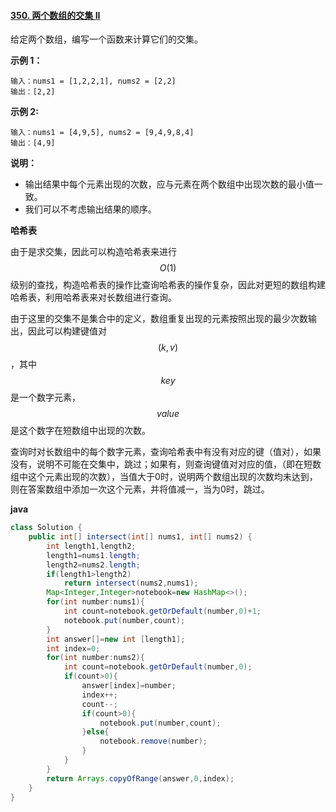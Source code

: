 #### [350. 两个数组的交集 II](https://leetcode-cn.com/problems/intersection-of-two-arrays-ii/)



给定两个数组，编写一个函数来计算它们的交集。

 

**示例 1：**

```
输入：nums1 = [1,2,2,1], nums2 = [2,2]
输出：[2,2]
```

**示例 2:**

```
输入：nums1 = [4,9,5], nums2 = [9,4,9,8,4]
输出：[4,9]
```

 

**说明：**

- 输出结果中每个元素出现的次数，应与元素在两个数组中出现次数的最小值一致。
- 我们可以不考虑输出结果的顺序。

**哈希表**

由于是求交集，因此可以构造哈希表来进行$$O(1)$$级别的查找，构造哈希表的操作比查询哈希表的操作复杂，因此对更短的数组构建哈希表，利用哈希表来对长数组进行查询。

由于这里的交集不是集合中的定义，数组重复出现的元素按照出现的最少次数输出，因此可以构建键值对$$(k,v)$$，其中$$key$$是一个数字元素，$$value$$是这个数字在短数组中出现的次数。

查询时对长数组中的每个数字元素，查询哈希表中有没有对应的键（值对），如果没有，说明不可能在交集中，跳过；如果有，则查询键值对对应的值，（即在短数组中这个元素出现的次数），当值大于0时，说明两个数组出现的次数均未达到，则在答案数组中添加一次这个元素，并将值减一，当为0时，跳过。

**java**

```java
class Solution {
    public int[] intersect(int[] nums1, int[] nums2) {
        int length1,length2;
        length1=nums1.length;
        length2=nums2.length;
        if(length1>length2)
            return intersect(nums2,nums1);
        Map<Integer,Integer>notebook=new HashMap<>();
        for(int number:nums1){
            int count=notebook.getOrDefault(number,0)+1;
            notebook.put(number,count);
        }
        int answer[]=new int [length1];
        int index=0;
        for(int number:nums2){
            int count=notebook.getOrDefault(number,0);
            if(count>0){
                answer[index]=number;
                index++;
                count--;
                if(count>0){
                    notebook.put(number,count);
                }else{
                    notebook.remove(number);
                }
            }
        }
        return Arrays.copyOfRange(answer,0,index);
    }
}
```

